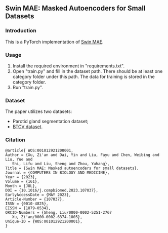 ## Swin MAE: Masked Autoencoders for Small Datasets

### Introduction
This is a PyTorch implementation of [Swin MAE](https://arxiv.org/abs/2212.13805).

### Usage
1. Install the required environment in "requirements.txt".
2. Open "train.py" and fill in the dataset path. There should be at least one category folder under this path. The data for training is stored in the category folder.
3. Run "train.py".

### Dataset
The paper utilizes two datasets: 
- Parotid gland segmentation dataset;
- [BTCV dataset](https://www.synapse.org/Synapse:syn3193805/wiki/217789).

### Citation
```
@article{ WOS:001012921200001,
Author = {Xu, Zi'an and Dai, Yin and Liu, Fayu and Chen, Weibing and Liu, Yue and
   Shi, Lifu and Liu, Sheng and Zhou, Yuhang},
Title = {Swin MAE: Masked autoencoders for small datasets},
Journal = {COMPUTERS IN BIOLOGY AND MEDICINE},
Year = {2023},
Volume = {161},
Month = {JUL},
DOI = {10.1016/j.compbiomed.2023.107037},
EarlyAccessDate = {MAY 2023},
Article-Number = {107037},
ISSN = {0010-4825},
EISSN = {1879-0534},
ORCID-Numbers = {Sheng, Liu/0000-0002-5251-2767
   Xu, Zi'an/0000-0002-6374-1805},
Unique-ID = {WOS:001012921200001},
}
```
